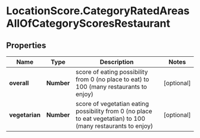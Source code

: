 # LocationScore.CategoryRatedAreasAllOfCategoryScoresRestaurant

## Properties

Name | Type | Description | Notes
------------ | ------------- | ------------- | -------------
**overall** | **Number** | score of eating possibility from 0 (no place to eat) to 100 (many restaurants to enjoy) | [optional] 
**vegetarian** | **Number** | score of vegetatian eating possibility from 0 (no place to eat vegetatian) to 100 (many restaurants to enjoy) | [optional] 


